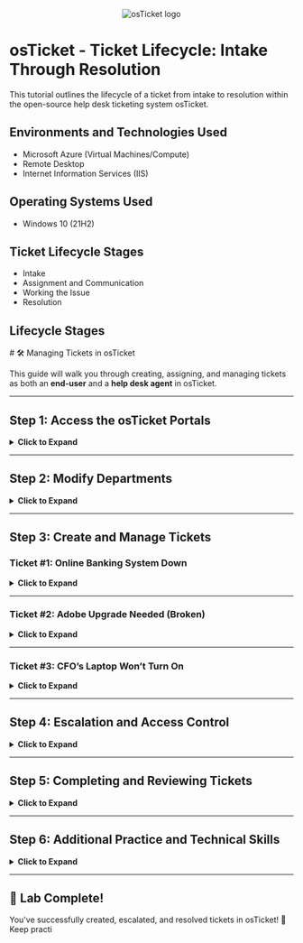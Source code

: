 <p align="center">
<img src="https://i.imgur.com/Clzj7Xs.png" alt="osTicket logo"/>
</p>

<h1>osTicket - Ticket Lifecycle: Intake Through Resolution</h1>
This tutorial outlines the lifecycle of a ticket from intake to resolution within the open-source help desk ticketing system osTicket.<br />


<!--<h2>Video Demonstration</h2>

- ### [YouTube: How to create, work, and resolves tickets within osTicket](https://www.youtube.com)
-->
<h2>Environments and Technologies Used</h2>

- Microsoft Azure (Virtual Machines/Compute)
- Remote Desktop
- Internet Information Services (IIS)

<h2>Operating Systems Used </h2>

- Windows 10</b> (21H2)

<h2>Ticket Lifecycle Stages</h2>

- Intake
- Assignment and Communication
- Working the Issue
- Resolution

<h2>Lifecycle Stages</h2>

<p>
  # 🛠️ Managing Tickets in osTicket

This guide will walk you through creating, assigning, and managing tickets as both an **end-user** and a **help desk agent** in osTicket.

---

## **Step 1: Access the osTicket Portals**
<details>
<summary><b>Click to Expand</b></summary>

### **Login Pages**
- **Admin/Analyst Login Page**:  
http://localhost/osTicket/scp/login.php

markdown
Copy
Edit
- **End-User Portal**:  
http://localhost/osTicket


</details>

---

## **Step 2: Modify Departments**
<details>
<summary><b>Click to Expand</b></summary>

1. Change **SysAdmins** to a **Top-Level Department**.
   <p>
<img src="https://github.com/Drew-Stokes/osTicket---Ticket-Lifecycle/blob/0c8b00ca1a565b881f306eeff1ec75fdf35a45ec/top_level_sysadmin.png" height="30%" width="30%" alt="Disk Sanitization Steps"/>
</p>
 
2. **Delete** (not archive) the **Maintenance Department**.
   <p>
<img src="https://github.com/Drew-Stokes/osTicket---Ticket-Lifecycle/blob/0c8b00ca1a565b881f306eeff1ec75fdf35a45ec/delete_maitanance.png" height="30%" width="30%" alt="Disk Sanitization Steps"/>
</p>

</details>

---

## **Step 3: Create and Manage Tickets**
### **Ticket #1: Online Banking System Down**
<details>
<summary><b>Click to Expand</b></summary>

#### **As an End-User**:
1. Navigate to the **End-User Portal**.
2. Create a ticket:
 - **Issue**: Entire mobile/online banking system is down.
<p>
<img src="https://github.com/Drew-Stokes/osTicket---Ticket-Lifecycle/blob/ed00ff30ed8126a3df29631b1fdd1ea11a9877c7/banking_system_down.png" height="30%" width="30%" alt="Disk Sanitization Steps"/>
</p>

#### **As a Help Desk Agent (John)**:
1. Observe the ticket’s properties:
 - 🏷️ **Priority**  
 - 🏢 **Department**  
 - ⏳ **SLA**  
 - 👤 **Assigned To**  

2. Set properties:
 - **SLA**: 🔥 **Sev-A (1 hour, 24/7)**  
 - **Department**: **Online Banking**  

3. Attempt to observe the ticket again as **John**. Can you still view or modify it?
<p>
<img src="https://github.com/Drew-Stokes/osTicket---Ticket-Lifecycle/blob/b1d2f231c607c0bf3eef68c6e30d454cdfef6e65/observe_ticket.png" height="30%" width="30%" alt="Disk Sanitization Steps"/>
</p>
4. **Work the ticket to completion as Jane**.
<p>
<img src="https://github.com/Drew-Stokes/osTicket---Ticket-Lifecycle/blob/181f4337f9f3a9962c68d777085415eb679e690d/jane_take_over.png" height="30%" width="30%" alt="Disk Sanitization Steps"/>
</p>
</details>

---

### **Ticket #2: Adobe Upgrade Needed (Broken)**
<details>
<summary><b>Click to Expand</b></summary>

#### **As an End-User**:
1. Create a ticket:
 - **Issue**: Accounting department needs Adobe upgrade, broken.
<p>
<img src="https://github.com/Drew-Stokes/osTicket---Ticket-Lifecycle/blob/181f4337f9f3a9962c68d777085415eb679e690d/adobe_ticket.png" height="30%" width="30%" alt="Disk Sanitization Steps"/>
</p>
#### **As a Help Desk Agent (John)**:
1. Observe the ticket’s properties:
 - 🏷️ **Priority**  
 - 🏢 **Department**  
 - ⏳ **SLA**  
 - 👤 **Assigned To**  

2. Set properties:
 - **SLA**: ⏳ **Sev-C (4 hours, 24/7)**  
 - **Department**: **Support**  
<p>
<img src="https://github.com/Drew-Stokes/osTicket---Ticket-Lifecycle/blob/181f4337f9f3a9962c68d777085415eb679e690d/adobe_ticket.png" height="30%" width="30%" alt="Disk Sanitization Steps"/>
</p>
3. **Work the ticket to completion as John**.
<p>
<img src="https://github.com/Drew-Stokes/osTicket---Ticket-Lifecycle/blob/450d76c365a12b4411874269916e4c2817dc25fc/john_close_out_adobe_ticket.png" height="30%" width="30%" alt="Disk Sanitization Steps"/>
</p>
</details>

---

### **Ticket #3: CFO’s Laptop Won’t Turn On**
<details>
<summary><b>Click to Expand</b></summary>

#### **As an End-User**:
1. Create a ticket:
 - **Issue**: CFO’s laptop will no longer turn on.

#### **As a Help Desk Agent (John)**:
1. Observe the ticket’s properties:
 - 🏷️ **Priority**  
 - 🏢 **Department**  
 - ⏳ **SLA**  
 - 👤 **Assigned To**  

2. Set properties:
 - **SLA**: ⏳ **Sev-B (4 hours, 24/7)**  
 - **Department**: **Support**  

3. **Work the ticket to completion as John**.
</details>

---

## **Step 4: Escalation and Access Control**
<details>
<summary><b>Click to Expand</b></summary>

1. **Set all tickets' properties**:  
 - **Sev-A tickets last (SysAdmins)**.  
 - Observe that the **ticket becomes inaccessible** to John.  

2. **Switch to the Admin Panel**:
 - Assign yourself **View-Access** to **SysAdmins**.

3. **Switch back to the Agent Panel**:
 - Observe the **escalated ticket**.  
 - Notice that you can **no longer make changes** to it.  
</details>

---

## **Step 5: Completing and Reviewing Tickets**
<details>
<summary><b>Click to Expand</b></summary>

✅ **Solve all remaining tickets** in the system.  
✅ **Explain how most ticketing systems (including osTicket) send email notifications** when a ticket is updated, allowing users to respond via email.  
✅ **Understand ticket intake in real life (IRL)**:
 - Tickets may come from **phone, chat apps, email, web forms, or in-person** interactions.  
 - Many users **approach IT directly**, but **always log tickets for tracking and metrics**.  
</details>

---

## **Step 6: Additional Practice and Technical Skills**
<details>
<summary><b>Click to Expand</b></summary>

- There is **much more to explore** in osTicket—take time to review its **email features** and automation tools.  
- **Redo this lab multiple times** until you can complete it from memory using a simple checklist.  
- Building **technical intuition** comes from **repetition and hands-on experience**.  
- Revisit the **Technical Skill Pillar** and refine your troubleshooting process.  
</details>

---

## 🎉 **Lab Complete!**
You've successfully created, escalated, and resolved tickets in osTicket! 🚀 Keep practi
</p>
